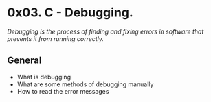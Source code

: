 # 0x03. C - Debugging.
*Debugging is the process of finding and fixing errors in software that prevents it from running correctly.* 
## General ##

* What is debugging
* What are some methods of debugging manually
* How to read the error messages
